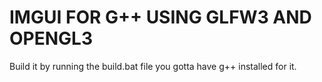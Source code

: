 # IMGUI FOR G++ USING GLFW3 AND OPENGL3

Build it by running the build.bat file you gotta have g++ installed for it.
